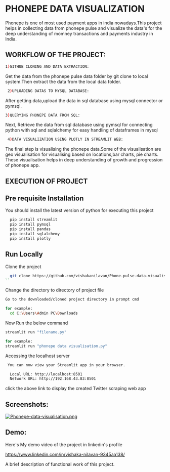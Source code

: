 
# PHONEPE  DATA VISUALIZATION


Phonepe is one of most used payment apps in india nowadays.This project helps in collecting data from phonepe pulse  and visualize the data's for the deep understanding of momney transactions and payments industry in India.



## WORKFLOW OF THE PROJECT:
```bash
1)GITHUB CLONING AND DATA EXTRACTION:
 ```
 Get the data from the phonepe pulse data folder by git clone to local system.Then extract the data from the local data folder.
```bash
 2)UPLOADING DATAS TO MYSQL DATABASE:
 ```
 After getting data,upload the data in sql database using mysql connector or pymsql.

 ```bash
 3)QUERYING PHONEPE DATA FROM SQL:
 ```
 Next, Retrieve the data from sql database using pymsql for connecting python with sql and sqlalchemy for easy handling of dataframes in mysql
```bash
 4)DATA VISUALIZATION USING PLOTLY IN STREAMLIT WEB:
 ```
 The final step is visualising the phonepe data.Some of the visualisation are geo visualisation for visualising based on locations,bar charts, pie charts. These visualisation helps in deep understanding of growth and progression of phonepe app.

## EXECUTION OF PROJECT 

## Pre requisite Installation
You should install the latest version of python for executing this project
```bash
  pip install streamlit
  pip install pymsql
  pip install pandas
  pip install sqlalchemy
  pip install plotly
```
## Run Locally
Clone the project

```bash
  git clone https://github.com/vishakanilavan/Phone-pulse-data-visualisation
``
```


Change the directory to directory of project file

```bash
Go to the downloaded/cloned project directory in prompt cmd
```

```bash
for example:
  cd C:\Users\Admin PC\Downloads
```

Now Run the below command
```bash
streamlit run "filename.py"
```
```bash 
for example:
streamlit run "phonepe data visualisation.py"
```

Accessing the localhost server

```bash
 You can now view your Streamlit app in your browser.

  Local URL: http://localhost:8501
  Network URL: http://192.168.43.83:8501
```

  click the above link to display the created Twitter scraping web app
## Screenshots:

[![Phonepe-data-visualisation.png](https://i.postimg.cc/x1Q2Z4CG/Phonepe-data-visualisation.png)](https://postimg.cc/VdKpr4X5)

## Demo:
Here's My demo video  of the project
in linkedin's profile

https://www.linkedin.com/in/vishaka-nilavan-9345aa138/


A brief description of functional work of this project.
